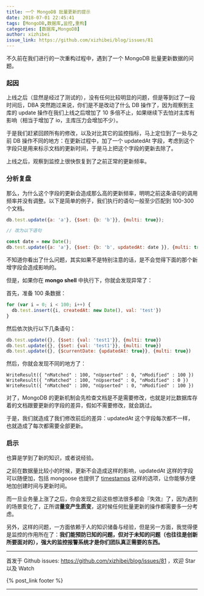 ```yaml
---
title: 一个 MongoDB 批量更新的提示
date: 2018-07-01 22:45:41
tags: [MongoDB,数据库,监控,重构]
categories: [数据库,MongoDB]
author: xizhibei
issue_link: https://github.com/xizhibei/blog/issues/81
---
```

<!-- en_title: a-tip-for-mongodb-update-multi-docs -->

不久前在我们进行的一次重构过程中，遇到了一个 MongoDB 批量更新数据的问题。

<!-- more -->

### 起因

上线之后（显然是经过了测试的），没有任何比较明显的问题，但是等到过了一段时间后，DBA 突然跑过来说，你们是不是改动了什么 DB 操作了，因为观察到主库的 update 操作在我们上线之后增加了 10 多倍不止，如果继续下去怕对主库有影响（相当于增加了 io，主库压力会增加不少）。

于是我们赶紧回顾所有的修改，以及对比其它的监控指标，马上定位到了一处与之前 DB 操作不同的地方：在更新过程中，加了一个 updatedAt 字段，考虑到这个字段只是用来标示文档的更新时间，于是马上把这个字段的更新去除了。

上线之后，观察到监控上很快恢复到了之前正常的更新频率。

### 分析复盘

那么，为什么这个字段的更新会造成那么高的更新频率，明明之前这条语句的调用频率并没有调整。以下是简单的例子，我们执行的语句一般至少匹配到 100-300 个文档。

```js
db.test.update({a: 'a'}, {$set: {b: 'b'}}, {multi: true});

// 改为以下语句

const date = new Date();
db.test.update({a: 'a'}, {$set: {b: 'b', updatedAt: date }}, {multi: true});
```

不知道你看出了什么问题，其实如果不是特别注意的话，是不会觉得下面的那个新增字段会造成影响的。

但是，如果你在 **mongo shell** 中执行下，你就会发现异常了：

首先，准备 100 条数据：

```js
for (var i = 0; i < 100; i++) {
  db.test.insert({i, createdAt: new Date(), val: 'test'})
}
```

然后依次执行以下几条语句：

```js
db.test.update({}, {$set: {val: 'test1'}}, {multi: true})
db.test.update({}, {$set: {val: 'test1'}}, {multi: true})
db.test.update({}, {$currentDate: {updatedAt: true}}, {multi: true})
```

然后，你就会发现不同的地方了：

    WriteResult({ "nMatched" : 100, "nUpserted" : 0, "nModified" : 100 })
    WriteResult({ "nMatched" : 100, "nUpserted" : 0, "nModified" : 0 })
    WriteResult({ "nMatched" : 100, "nUpserted" : 0, "nModified" : 100 })

对了，MongoDB 的更新机制会先检查文档是不是需要修改，也就是对比数据库存着的文档跟要更新的字段的差异，假如不需要修改，就会跳过。

于是，我们就造成了我们修改前后的差异：updatedAt 这个字段每次都不一样，也就造成了每次都需要全部更新。

### 启示

也算是学到了新的知识，或者说经验。

之前在数据量比较小的时候，更新不会造成这样的影响，updatedAt 这样的字段可以随便加，包括 mongoose 也提供了 [timestamps](http://mongoosejs.com/docs/guide.html#timestamps) 这样的选项，让你能够方便地加创建时间与更新时间。

而一旦业务量上涨了之后，你会发现之前这些想法很多都会『失效』了，因为遇到的场景变化了，正所谓**量变产生质变**，这时候任何批量更新的操作都需要多一分考虑。

另外，这样的问题，一方面依赖于人的知识储备与经验，但是另一方面，我觉得便是监控的作用所在了：**我们能预防已知的问题，但对于未知的问题（也往往是创新所要面对的），强大的监控报警系统才是你们团队真正需要的东西。**


***
首发于 Github issues: https://github.com/xizhibei/blog/issues/81 ，欢迎 Star 以及 Watch

{% post_link footer %}
***